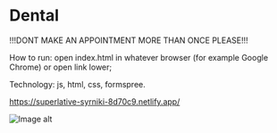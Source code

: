 # Dental
!!!DONT MAKE AN APPOINTMENT MORE THAN ONCE PLEASE!!!

How to run: open index.html in whatever browser (for example Google Chrome) or open link lower;

Technology: js, html, css, formspree.

https://superlative-syrniki-8d70c9.netlify.app/

![Image alt](https://github.com/africanecMorj/Dental/blob/main/Снимок%20экрана%20(186).png)

